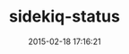 ---
layout: post
title:  "sidekiq-status"
repo:   "utgarda/sidekiq-status"
date:   2015-02-18 17:16:21
gemurl: http://github.com/utgarda/sidekiq-status
---
